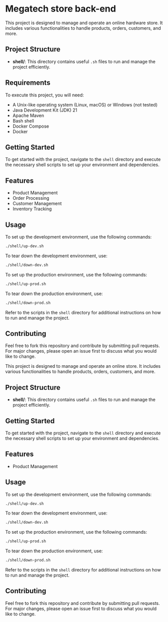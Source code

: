# Megatech store back-end

This project is designed to manage and operate an online hardware store. It includes various functionalities to handle products, orders, customers, and more.

## Project Structure

- **shell/**: This directory contains useful `.sh` files to run and manage the project efficiently.

## Requirements

To execute this project, you will need:

- A Unix-like operating system (Linux, macOS) or Windows (not tested)
- Java Development Kit (JDK) 21
- Apache Maven
- Bash shell
- Docker Compose
- Docker

## Getting Started

To get started with the project, navigate to the `shell` directory and execute the necessary shell scripts to set up your environment and dependencies.

## Features

- Product Management
- Order Processing
- Customer Management
- Inventory Tracking

## Usage

To set up the development environment, use the following commands:
```sh
./shell/up-dev.sh
```
To tear down the development environment, use:
```sh
./shell/down-dev.sh
```

To set up the production environment, use the following commands:
```sh
./shell/up-prod.sh
```
To tear down the production environment, use:
```sh
./shell/down-prod.sh
```

Refer to the scripts in the `shell` directory for additional instructions on how to run and manage the project.

## Contributing

Feel free to fork this repository and contribute by submitting pull requests. For major changes, please open an issue first to discuss what you would like to change.

This project is designed to manage and operate an online store. It includes various functionalities to handle products, orders, customers, and more.

## Project Structure

- **shell/**: This directory contains useful `.sh` files to run and manage the project efficiently.

## Getting Started

To get started with the project, navigate to the `shell` directory and execute the necessary shell scripts to set up your environment and dependencies.

## Features

- Product Management

## Usage

To set up the development environment, use the following commands:
```sh
./shell/up-dev.sh
```
To tear down the development environment, use:
```sh
./shell/down-dev.sh
```

To set up the production environment, use the following commands:
```sh
./shell/up-prod.sh
```
To tear down the production environment, use:
```sh
./shell/down-prod.sh
```

Refer to the scripts in the `shell` directory for additional instructions on how to run and manage the project.

## Contributing

Feel free to fork this repository and contribute by submitting pull requests. For major changes, please open an issue first to discuss what you would like to change.